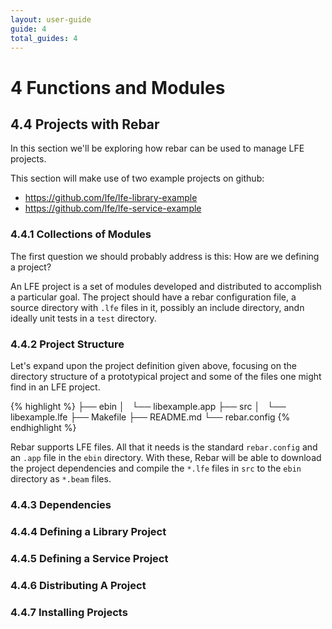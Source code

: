 ```yaml
---
layout: user-guide
guide: 4
total_guides: 4
---
```

# 4 Functions and Modules

## 4.4 Projects with Rebar

In this section we'll be exploring how rebar can be used to manage LFE projects.

This section will make use of two example projects on github:
* https://github.com/lfe/lfe-library-example
* https://github.com/lfe/lfe-service-example

### 4.4.1 Collections of Modules

The first question we should probably address is this: How are we defining a
project?

An LFE project is a set of modules developed and distributed to accomplish a
particular goal. The project should have a rebar configuration file, a source
directory with `.lfe` files in it, possibly an include directory, andn ideally
unit tests in a `test` directory.

### 4.4.2 Project Structure

Let's expand upon the project definition given above, focusing on the directory
structure of a prototypical project and some of the files one might find in an
LFE project.

{% highlight %}
├── ebin
│   └── libexample.app
├── src
│   └── libexample.lfe
├── Makefile
├── README.md
└── rebar.config
{% endhighlight %}

Rebar supports LFE files. All that it needs is the standard `rebar.config` and
an `.app` file in the `ebin` directory. With these, Rebar will be able to
download the project dependencies and compile the `*.lfe` files in `src` to the
`ebin` directory as `*.beam` files.

### 4.4.3 Dependencies

### 4.4.4 Defining a Library Project

### 4.4.5 Defining a Service Project

### 4.4.6 Distributing A Project

### 4.4.7 Installing Projects
